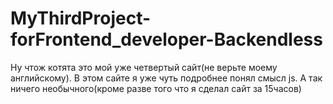 # MyThirdProject-forFrontend_developer-Backendless

Ну чтож котята это мой уже четвертый сайт(не верьте моему английскому). В этом сайте я уже чуть подробнее понял смысл js. А так ничего необычного(кроме разве того что я сделал сайт за 15часов)

